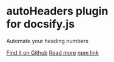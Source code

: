 # **autoHeaders** plugin<br>for docsify.js

Automate your heading numbers

[Find it on Github](https://github.com/markbattistella/docsify-auto-headers)
[Read more](#docsifyjs-auto-headers)
[npm link](https://www.npmjs.com/package/@markbattistella/docsify-autoHeaders)
